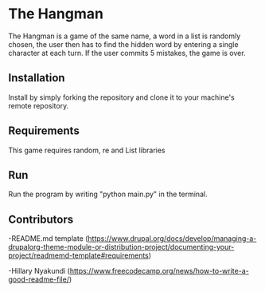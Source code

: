 # The Hangman

The Hangman is a game of the same name, a word in a list is randomly chosen, the user then has to find the hidden word by entering a single character at each turn. If the user commits 5 mistakes, the game is over.

## Installation


Install by simply forking the repository and clone it to your machine's remote repository.

## Requirements


This game requires random, re and List libraries
## Run


Run the program by writing "python main.py" in the terminal.

## Contributors


-README.md template (https://www.drupal.org/docs/develop/managing-a-drupalorg-theme-module-or-distribution-project/documenting-your-project/readmemd-template#requirements)

-Hillary Nyakundi (https://www.freecodecamp.org/news/how-to-write-a-good-readme-file/)